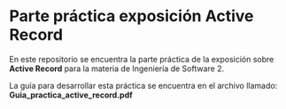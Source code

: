 # Parte práctica exposición **Active Record**

En este repositorio se encuentra la parte práctica de la exposición sobre **Active Record** para la materia de Ingeniería de Software 2.

La guía para desarrollar esta práctica se encuentra en el archivo llamado: **Guia_practica_active_record.pdf**
